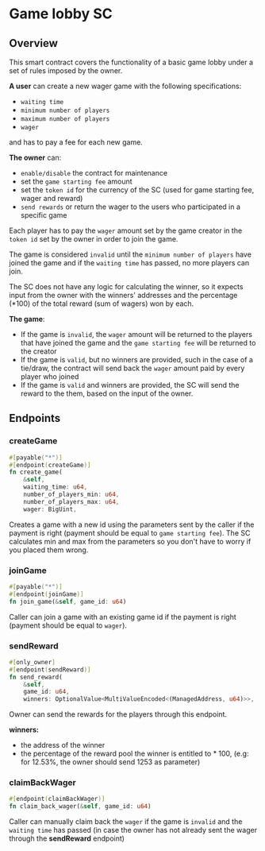 # Game lobby SC


## Overview
This smart contract covers the functionality of a basic game lobby under a set of rules imposed by the owner.

**A user** can create a new wager game with the following specifications:
- `waiting time`
- `minimum number of players`
- `maximum number of players`
- `wager`

and has to pay a fee for each new game. 

**The owner** can:
- `enable/disable` the contract for maintenance
- set the `game starting fee` amount
- set the `token id` for the currency of the SC (used for game starting fee, wager and reward)
- `send rewards` or return the wager to the users who participated in a specific game

Each player has to pay the `wager` amount set by the game creator in the `token id` set by the owner in order to join the game.

The game is considered `invalid` until the `minimum number of players` have joined the game and if the `waiting time` has passed, no more players can join.

The SC does not have any logic for calculating the winner, so it expects input from the owner with the winners' addresses and the percentage (*100) of the total reward (sum of wagers) won by each. 

**The game**:
- If the game is `invalid`, the `wager` amount will be returned to the players that have joined the game and the `game starting fee` will be returned to the creator
- If the game is `valid`, but no winners are provided, such in the case of a tie/draw, the contract will send back the `wager` amount paid by every player who joined
- If the game is `valid` and winners are provided, the SC will send the reward to the them, based on the input of the owner.

## Endpoints
### createGame
```rust
#[payable("*")]
#[endpoint(createGame)]
fn create_game(
    &self,
    waiting_time: u64,
    number_of_players_min: u64,
    number_of_players_max: u64,
    wager: BigUint,
```
Creates a game with a new id using the parameters sent by the caller if the payment is right (payment should be equal to `game starting fee`). 
The SC calculates min and max from the parameters so you don't have to worry if you placed them wrong.


### joinGame
```rust
#[payable("*")]
#[endpoint(joinGame)]
fn join_game(&self, game_id: u64) 
```
Caller can join a game with an existing game id if the payment is right (payment should be equal to `wager`).


### sendReward
```rust
#[only_owner]
#[endpoint(sendReward)]
fn send_reward(
    &self,
    game_id: u64,
    winners: OptionalValue<MultiValueEncoded<(ManagedAddress, u64)>>,
```
Owner can send the rewards for the players through this endpoint.


**winners:**
- the address of the winner
- the percentage of the reward pool the winner is entitled to * 100, (e.g: for 12.53%, the owner should send 1253 as parameter)

### claimBackWager
```rust
#[endpoint(claimBackWager)]
fn claim_back_wager(&self, game_id: u64)
```
Caller can manually claim back the `wager` if the game is `invalid` and the `waiting time` has passed (in case the owner has not already sent the wager through the **sendReward** endpoint)